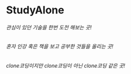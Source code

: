 # StudyAlone
###### 관심이 있던 기술을 한번 도전 해보는 곳!
###### 혼자 인강 혹은 책을 보고 공부한 것들을 올리는 곳!
###### clone코딩이지만 clone코딩이 아닌 clone코딩 같은 곳! 
